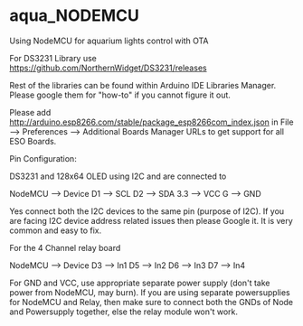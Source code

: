 # aqua_NODEMCU

Using NodeMCU for aquarium lights control with OTA

For DS3231 Library use https://github.com/NorthernWidget/DS3231/releases

Rest of the libraries can be found within Arduino IDE Libraries Manager. Please google them for "how-to" if you cannot figure it out.

Please add http://arduino.esp8266.com/stable/package_esp8266com_index.json in File --> Preferences --> Additional Boards Manager URLs to get support for all ESO Boards.

Pin Configuration:

DS3231 and 128x64 OLED using I2C and are connected to

NodeMCU --> Device
D1 --> SCL
D2 --> SDA
3.3 --> VCC
G --> GND

Yes connect both the I2C devices to the same pin (purpose of I2C). If you are facing I2C device address related issues then please Google it. It is very common and easy to fix.

For the 4 Channel relay board

NodeMCU --> Device
D3 --> In1
D5 --> In2
D6 --> In3
D7 --> In4

For GND and VCC, use appropriate separate power supply (don't take power from NodeMCU, may burn). If you are using separate powersupplies for NodeMCU and Relay, then make sure to connect both the GNDs of Node and Powersupply together, else the relay module won't work.
